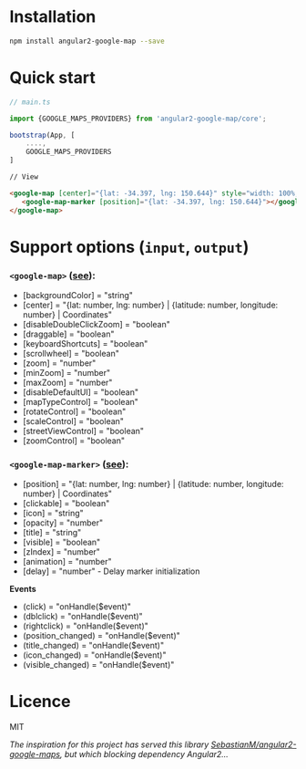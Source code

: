 # Installation

```bash
npm install angular2-google-map --save
```

# Quick start

```typescript
// main.ts

import {GOOGLE_MAPS_PROVIDERS} from 'angular2-google-map/core';

bootstrap(App, [
    ....,
    GOOGLE_MAPS_PROVIDERS
]
```

```html
// View

<google-map [center]="{lat: -34.397, lng: 150.644}" style="width: 100%; height: 100%">
   <google-map-marker [position]="{lat: -34.397, lng: 150.644}"></google-map-marker>
</google-map>
```


# Support options (`input`, `output`)

### `<google-map>` ([see](https://developers.google.com/maps/documentation/javascript/reference#MapOptions)):
- [backgroundColor]           = "string"
- [center]                    = "{lat: number, lng: number} | {latitude: number, longitude: number} | Coordinates"
- [disableDoubleClickZoom]    = "boolean"
- [draggable]                 = "boolean"
- [keyboardShortcuts]         = "boolean"
- [scrollwheel]               = "boolean"
- [zoom]                      = "number"
- [minZoom]                   = "number"
- [maxZoom]                   = "number"
- [disableDefaultUI]          = "boolean"
- [mapTypeControl]            = "boolean"
- [rotateControl]             = "boolean"
- [scaleControl]              = "boolean"
- [streetViewControl]         = "boolean"
- [zoomControl]               = "boolean"


### `<google-map-marker>` ([see](https://developers.google.com/maps/documentation/javascript/reference#MarkerOptions)):
- [position]  = "{lat: number, lng: number} | {latitude: number, longitude: number} | Coordinates"
- [clickable] = "boolean"
- [icon]      = "string"
- [opacity]   = "number"
- [title]     = "string"
- [visible]   = "boolean"
- [zIndex]    = "number"
- [animation] = "number"
- [delay]     = "number" - Delay marker initialization

**Events**
- (click)             = "onHandle($event)"
- (dblclick)          = "onHandle($event)"
- (rightclick)        = "onHandle($event)"
- (position_changed)  = "onHandle($event)"
- (title_changed)     = "onHandle($event)"
- (icon_changed)      = "onHandle($event)"
- (visible_changed)   = "onHandle($event)"

# Licence

MIT

*The inspiration for this project has served this library [SebastianM/angular2-google-maps](https://github.com/SebastianM/angular2-google-maps), 
but which blocking dependency Angular2...*
